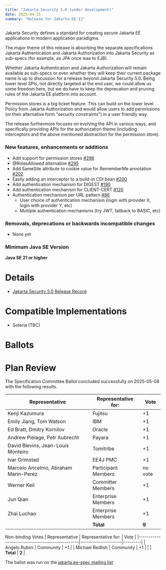 ```yaml
---
title: "Jakarta Security 5.0 (under development)"
date: 2025-04-15
summary: "Release for Jakarta EE 12"
---
```

Jakarta Security defines a standard for creating secure Jakarta EE applications in modern application paradigms.

The major theme of this release is absorbing the separate specifications Jakarta Authentication and Jakarta Authorization into Jakarta Security as sub-specs (for example, as JPA once was to EJB).

Whether Jakarta Authentication and Jakarta Authorization will remain available as sub-specs or even whether they will keep their current package name is up to discussion for a release beyond Jakarta Security 5.0. Being lower level SPIs, not directly targeted at the end user, we could allow us some freedom here, but we do have to keep the deprecation and pruning rules of the Jakarta EE platform into account.

Permission stores is a big ticket feature. This can build on the lower level Policy from Jakarta Authorization and would allow users to add permissions (or their alternative form "security constraints") in a user friendly way.

The release furthermore focuses on evolving the API in various ways, and specifically providing APIs for the authorization theme (including interceptors and the above mentioned abstraction for the permission store). 

### New features, enhancements or additions
* Add support for permission stores [#296](https://github.com/jakartaee/security/issues/296)
* @RolesAllowed alternative  [#295](https://github.com/jakartaee/security/issues/295)
* Add SameSite attribute to cookie value for RememberMe annotation [#202](https://github.com/jakartaee/security/issues/202)
* Easily adding an interceptor to a build-in CDI bean [#200](https://github.com/jakartaee/security/issues/200)
* Add authentication mechanism for DIGEST [#190](https://github.com/jakartaee/security/issues/190)
* Add authentication mechanism for CLIENT-CERT [#120](https://github.com/jakartaee/security/issues/120)
* Authentication mechanism per URL pattern [#86](https://github.com/jakartaee/security/issues/86)
   * User choice of authentication mechanism (login with provider X, login with provider Y, etc) 
   * Multiple authentication mechanisms (try JWT, fallback to BASIC, etc) 



### Removals, deprecations or backwards incompatible changes
* None yet

### Minimum Java SE Version
**Java SE 21 or higher**

# Details

* [Jakarta Security 5.0 Release Record](https://projects.eclipse.org/projects/ee4j.security/releases/5.0)

<!--
The following can be uncommented and version information updated as they become available.

* [Jakarta Security 5.0 Specification Document](./jakarta-security-spec-5.0.pdf) (PDF)
* [Jakarta Security 5.0 Specification Document](./jakarta-security-spec-5.0.html) (HTML)
* [Jakarta Security 5.0 Javadoc](./apidocs)
* [Jakarta Security 5.0 TCK](https://download.eclipse.org/jakartaee/security/5.0/jakarta-security-tck-5.0.0.zip) ([sig](https://download.eclipse.org/jakartaee/security/5.0/jakarta-security-tck-5.0.0.zip.sig), [sha](https://download.eclipse.org/jakartaee/security/5.0/jakarta-security-tck-5.0.0.zip.sha256), [pub](https://raw.githubusercontent.com/jakartaee/specification-committee/master/jakartaee-spec-committee.pub))
  * For all TCK releases, see [download directory](https://download.eclipse.org/jakartaee/security/5.0/)
-->

# Compatible Implementations

* Soteria (TBC)

# Ballots

<!--
## Release Review
-->

# Plan Review

The Specification Committee Ballot concluded successfully on 2025-05-08 with the following results.

| Representative                                 | Representative for: |  Vote   |
|------------------------------------------------|---------------------|---------|
| Kenji Kazumura                                 | Fujitsu             |   +1    |
| Emily Jiang, Tom Watson                        | IBM                 |   +1    |
| Ed Bratt, Dmitry Kornilov                      | Oracle              |   +1    |
| Andrew Pielage, Petr Aubrecht                  | Payara              |   +1    |
| David Blevins, Jean-Louis Monteiro             | Tomitribe           |   +1    |
| Ivar Grimstad                                  | EE4J PMC            |   +1    |
| Marcelo Ancelmo, Abraham Marin-Perez           | Participant Members | no vote |
| Werner Keil                                    | Committer Members   |   +1    |
| Jun Qian                                       | Enterprise Members  |   +1    |
| Zhai Luchao                                    | Enterprise Members  |   +1    |
|                                                | **Total**           |  **9**  |

Non-binding Votes
| Representative                                 | Representative for: |  Vote   |
|------------------------------------------------|---------------------|---------|
| Angelo Rubini                                  | Community           |   +1    |
| Michael Redlish                                | Community           |   +1    |
|                                                | **Total**           |  **2**  |

The ballot was run on the [jakarta.ee-spec mailing list](https://www.eclipse.org/lists/jakarta.ee-spec/msg04009.html)
